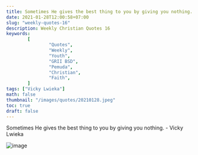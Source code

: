 ```yaml
---
title: Sometimes He gives the best thing to you by giving you nothing.
date: 2021-01-28T12:00:58+07:00
slug: "weekly-quotes-16"
description: Weekly Christian Quotes 16
keywords:
        [
                "Quotes",
                "Weekly",
                "Youth",
                "GRII BSD",
                "Pemuda",
                "Christian",
                "Faith",
        ]
tags: ["Vicky Lwieka"]
math: false
thumbnail: "/images/quotes/20210128.jpeg"
toc: true
draft: false
---
```


Sometimes He gives the best thing to you by giving you nothing. - Vicky Lwieka

![image](/images/quotes/20210128.jpeg)
